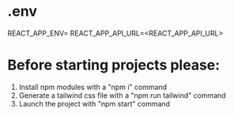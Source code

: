 # .env

REACT_APP_ENV=<ENV>
REACT_APP_API_URL=<REACT_APP_API_URL>

# Before starting projects please:

1. Install npm modules with a "npm i" command
2. Generate a tailwind css file with a "npm run tailwind" command
3. Launch the project with "npm start" command
